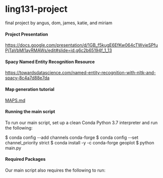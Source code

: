 # ling131-project
final project by angus, dom, james, katie, and miriam

#### Project Presentation  
https://docs.google.com/presentation/d/1GB_f5kugE6EfKw064cTWvjeSPfuPjTaVbMl1ayRMAWs/edit#slide=id.g6c2b65194f_1_13

#### Spacy Named Entity Recognition Resource  
https://towardsdatascience.com/named-entity-recognition-with-nltk-and-spacy-8c4a7d88e7da

#### Map generation tutorial  
[MAPS.md](MAPS.md)


#### Running the main script

To run our main script, set up a clean Conda Python 3.7 interpreter and run the following:

$ conda config --add channels conda-forge
$ conda config --set channel_priority strict
$ conda install -y -c conda-forge geoplot
$ python main.py

#### Required Packages

Our main script also requires the following to run:
